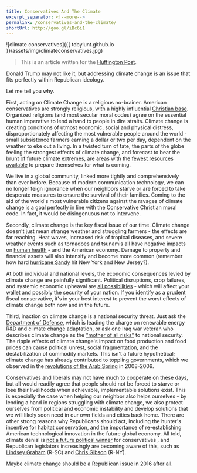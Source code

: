 ```yaml
---
title: Conservatives And The Climate
excerpt_separator: <!--more-->
permalink: /conservatives-and-the-climate/
shortUrl: http://goo.gl/iBc6i1
---
```


![climate conservatives]({{ tobylunt.github.io }}/assets/img/climateconservatives.jpg)

> This is an article  written for the [Huffington Post](http://www.huffingtonpost.com/tobias-lunt/conservatives-want-to-fix_b_9123716.html).

Donald Trump may not like it, but addressing climate change is an issue that fits perfectly within Republican ideology.

Let me tell you why.

<!--more-->
First, acting on Climate Change is a religious no-brainer. American conservatives are strongly religious, with a highly influential [Christian base](https://www.washingtonpost.com/news/monkey-cage/wp/2015/09/04/how-democrats-became-secular-and-republicans-became-religious-its-not-what-you-think/). Organized religions (and most secular moral codes) agree on the essential human imperative to lend a hand to people in dire straits. Climate change is creating conditions of utmost economic, social and physical distress, disproportionately affecting the most vulnerable people around the world - small subsistence farmers earning a dollar or two per day, dependent on the weather to eke out a living. In a twisted turn of fate, the parts of the globe feeling the strongest effects of climate change, and forecast to bear the brunt of future climate extremes, are areas with the [fewest resources available](http://www.theguardian.com/environment/climate-consensus-97-per-cent/2015/jan/26/climate-change-could-impact-poor-much-more-than-previously-thought) to prepare themselves for what is coming.

We live in a global community, linked more tightly and comprehensively than ever before. Because of modern communication technology, we can no longer feign ignorance when our neighbors starve or are forced to take desperate measures to ensure the survival of their families. Coming to the aid of the world's most vulnerable citizens against the ravages of climate change is a goal perfectly in line with the Conservative Christian moral code. In fact, it would be disingenuous not to intervene.

Secondly, climate change is the key fiscal issue of our time. Climate change doesn't just mean strange weather and struggling farmers - the effects are far reaching. Heat waves, increased risk of tropical diseases, and severe weather events such as tornadoes and tsunamis all have negative impacts on [human health](http://www.who.int/mediacentre/factsheets/fs266/en/) - and the American economy. Damage to property and financial assets will also intensify and become more common (remember how hard [hurricane Sandy](http://www.wri.org/publication/impacts-hurricane-sandy-and-climate-change-connection) hit New York and New Jersey?).

At both individual and national levels, the economic consequences levied by climate change are painfully significant. Political disruptions, crop failures, and systemic economic upheaval are [all possibilities](http://www.lloyds.com/news-and-insight/risk-insight/library/society-and-security/food-system-shock) - which will affect your wallet and possibly the security of your nation. If you identify as a prudent fiscal conservative, it's in your best interest to prevent the worst effects of climate change both now and in the future.

Third, inaction on climate change is a national security threat. Just ask the [Department of Defense](http://www.defense.gov/News-Article-View/Article/612710), which is leading the charge on renewable energy R&D and climate change adaptation, or ask one Iraq war veteran who describes climate change as the ["mother of all risks"](http://time.com/4101903/climate-change-national-security/) to national security. The ripple effects of climate change's impact on food production and food prices can cause political unrest, social fragmentation, and the destabilization of commodity markets. This isn't a future hypothetical; climate change has already contributed to toppling governments, which we observed in the [revolutions of the Arab Spring](http://www.scientificamerican.com/article/climate-change-and-rising-food-prices-heightened-arab-spring/) in 2008-2009.

Conservatives and liberals may not have much to cooperate on these days, but all would readily agree that people should not be forced to starve or lose their livelihoods when achievable, implementable solutions exist. This is especially the case when helping our neighbor also helps ourselves - by lending a hand in regions struggling with climate change, we also protect ourselves from political and economic instability and develop solutions that we will likely soon need in our own fields and cities back home. There are other strong reasons why Republicans should act, including the hunter's incentive for habitat conservation, and the importance of re-establishing American technological innovation in the future global economy. All told, climate denial is [not a future political winner](http://www.huffingtonpost.com/entry/republican-climate-change-campaign-strategy_us_56a27dc1e4b0404eb8f18090?ir=Politics&section=us_politics&utm_hp_ref=politics) for conservatives , and Republican legislators increasingly are becoming aware of this, such as [Lindsey Graham](http://www.slate.com/blogs/moneybox/2015/10/28/lindsey_graham_talks_sense_at_debate_about_climate_change.html) (R-SC) and [Chris Gibson](https://grist.org/climate-energy/heres-the-gop-congressman-whos-trying-to-kick-start-a-new-climate-movement/) (R-NY).

Maybe climate change should be a Republican issue in 2016 after all.
